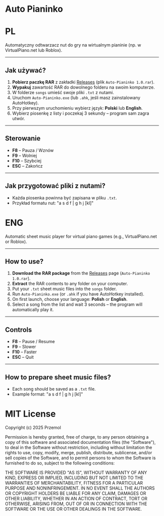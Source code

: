 # Auto Pianinko 

# PL

Automatyczny odtwarzacz nut do gry na wirtualnym pianinie (np. w VirtualPiano.net lub Roblox).

---

## Jak używać?

1. **Pobierz paczkę RAR** z zakładki [Releases](../../releases) (plik `Auto-Pianinko 1.0.rar`).
2. **Wypakuj** zawartość RAR do dowolnego folderu na swoim komputerze.
3. W folderze `songs` umieść swoje pliki `.txt` z nutami.
4. Uruchom `Auto-Pianinko.exe` (lub `.ahk`, jeśli masz zainstalowany AutoHotkey).
5. Przy pierwszym uruchomieniu wybierz język: **Polski** lub **English**.
6. Wybierz piosenkę z listy i poczekaj 3 sekundy – program sam zagra utwór.

---

## Sterowanie
- **F8** – Pauza / Wznów  
- **F9** – Wolniej  
- **F10** – Szybciej  
- **ESC** – Zakończ  

---

## Jak przygotować pliki z nutami?
- Każda piosenka powinna być zapisana w pliku `.txt`.
- Przykład formatu nut: "a s d f | g h j [kl]"


# ENG

Automatic sheet music player for virtual piano games (e.g., VirtualPiano.net or Roblox).

---

## How to use?

1. **Download the RAR package** from the [Releases](../../releases) page (`Auto-Pianinko 1.0.rar`).
2. **Extract** the RAR contents to any folder on your computer.
3. Put your `.txt` sheet music files into the `songs` folder.
4. Run `Auto-Pianinko.exe` (or `.ahk` if you have AutoHotkey installed).
5. On first launch, choose your language: **Polish** or **English**.
6. Select a song from the list and wait 3 seconds – the program will automatically play it.

---

## Controls
- **F8** – Pause / Resume  
- **F9** – Slower  
- **F10** – Faster  
- **ESC** – Quit  

---

## How to prepare sheet music files?
- Each song should be saved as a `.txt` file.
- Example format: "a s d f | g h j [kl]"


# MIT License

Copyright (c) 2025 Przemol

Permission is hereby granted, free of charge, to any person obtaining a copy
of this software and associated documentation files (the "Software"), to deal
in the Software without restriction, including without limitation the rights
to use, copy, modify, merge, publish, distribute, sublicense, and/or sell
copies of the Software, and to permit persons to whom the Software is
furnished to do so, subject to the following conditions:

THE SOFTWARE IS PROVIDED "AS IS", WITHOUT WARRANTY OF ANY KIND, EXPRESS OR
IMPLIED, INCLUDING BUT NOT LIMITED TO THE WARRANTIES OF MERCHANTABILITY,
FITNESS FOR A PARTICULAR PURPOSE AND NONINFRINGEMENT. IN NO EVENT SHALL THE
AUTHORS OR COPYRIGHT HOLDERS BE LIABLE FOR ANY CLAIM, DAMAGES OR OTHER
LIABILITY, WHETHER IN AN ACTION OF CONTRACT, TORT OR OTHERWISE, ARISING FROM,
OUT OF OR IN CONNECTION WITH THE SOFTWARE OR THE USE OR OTHER DEALINGS IN THE
SOFTWARE.
